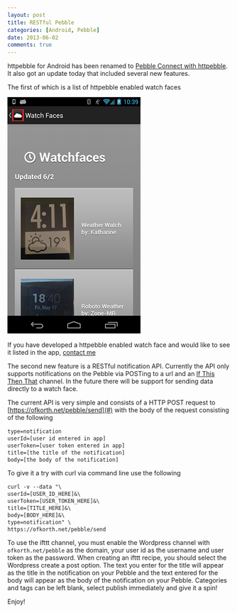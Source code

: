 ```yaml
---
layout: post
title: RESTful Pebble
categories: [Android, Pebble]
date: 2013-06-02
comments: true
---
```

httpebble for Android has been renamed to [Pebble Connect with httpebble](https://play.google.com/store/apps/details?id=com.lukekorth.httpebble). It also got an update
today that included several new features.

The first of which is a list of httpebble enabled watch faces

![Watch face list](/media/watchface-list.png)

If you have developed a httpebble enabled watch face and would like to see it listed in the app, [contact me](mailto:blog@lukekorth.com)

The second new feature is a RESTful notification API. Currently the API only supports notifications on the Pebble via
POSTing to a url and an [If This Then That](https://ifttt.com/) channel. In the future there will be support for
sending data directly to a watch face.

The current API is very simple and consists of a HTTP POST request to [https://ofkorth.net/pebble/send](#) with the body
of the request consisting of the following

```
type=notification
userId=[user id entered in app]
userToken=[user token entered in app]
title=[the title of the notification]
body=[the body of the notification]
```

To give it a try with curl via command line use the following

```
curl -v --data "\
userId=[USER_ID_HERE]&\
userToken=[USER_TOKEN_HERE]&\
title=[TITLE_HERE]&\
body=[BODY_HERE]&\
type=notification" \
https://ofkorth.net/pebble/send
```

To use the ifttt channel, you must enable the Wordpress channel with `ofkorth.net/pebble` as the domain, your
user id as the username and user token as the password. When creating an ifttt recipe, you should select the
Wordpress create a post option. The text you enter for the title will appear as the title in the notification
on your Pebble and the text entered for the body will appear as the body of the notification on your Pebble.
Categories and tags can be left blank, select publish immediately and give it a spin!

Enjoy!
